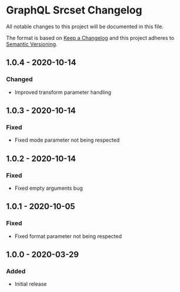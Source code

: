 # GraphQL Srcset Changelog

All notable changes to this project will be documented in this file.

The format is based on [Keep a Changelog](http://keepachangelog.com/) and this project adheres to [Semantic Versioning](http://semver.org/).

## 1.0.4 - 2020-10-14
### Changed
- Improved transform parameter handling

## 1.0.3 - 2020-10-14
### Fixed
- Fixed mode parameter not being respected

## 1.0.2 - 2020-10-14
### Fixed
- Fixed empty arguments bug

## 1.0.1 - 2020-10-05
### Fixed
- Fixed format parameter not being respected

## 1.0.0 - 2020-03-29
### Added
- Initial release

